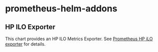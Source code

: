 # prometheus-helm-addons

## HP ILO Exporter

This chart provides an HP ILO Metrics Exporter. See [Prometheus HP iLO 
exporter](https://github.com/IDNT/hpilo-exporter) for details.
